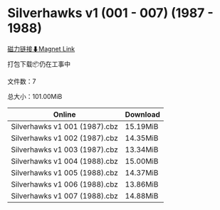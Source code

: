# Silverhawks v1 (001 - 007) (1987 - 1988)

[磁力链接⬇Magnet Link](magnet:?xt=urn:btih:56ffc8b3e031fd49b2f09574aab7d5a1bd1188e0&dn=Silverhawks%20v1%20%28001%20-%20007%29%20%281987%20-%201988%29)

打包下载📦仍在工事中

文件数：7

总大小：101.00MiB

Online | Download
--- | ---
Silverhawks v1 001 (1987).cbz | 15.19MiB
Silverhawks v1 002 (1987).cbz | 14.35MiB
Silverhawks v1 003 (1987).cbz | 13.34MiB
Silverhawks v1 004 (1988).cbz | 15.00MiB
Silverhawks v1 005 (1988).cbz | 14.37MiB
Silverhawks v1 006 (1988).cbz | 13.86MiB
Silverhawks v1 007 (1988).cbz | 14.88MiB
